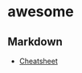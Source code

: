 # awesome

## Markdown
* [Cheatsheet](https://github.com/adam-p/markdown-here/wiki/Markdown-Cheatsheet)
